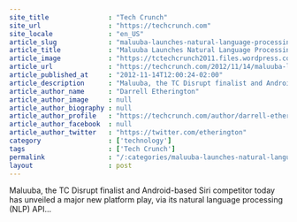 ```yaml
---
site_title               : "Tech Crunch"
site_url                 : "https://techcrunch.com"
site_locale              : "en_US"
article_slug             : "maluuba-launches-natural-language-processing-api-brings-siri-like-powers-to-any-app"
article_title            : "Maluuba Launches Natural Language Processing API, Brings Siri-Like Powers To Any App"
article_image            : "https://tctechcrunch2011.files.wordpress.com/2012/11/maluuba_header.png?w=280&h=90&crop=1"
article_url              : "https://techcrunch.com/2012/11/14/maluuba-launches-natural-language-processing-api-brings-siri-like-powers-to-any-app/"
article_published_at     : "2012-11-14T12:00:24-02:00"
article_description      : "Maluuba, the TC Disrupt finalist and Android-based Siri competitor today has unveiled a major new platform play, via its natural language processing (NLP) API..."
article_author_name      : "Darrell Etherington"
article_author_image     : null
article_author_biography : null
article_author_profile   : "https://techcrunch.com/author/darrell-etherington/"
article_author_facebook  : null
article_author_twitter   : "https://twitter.com/etherington"
category                 : ['technology']
tags                     : ['Tech Crunch']
permalink                : "/:categories/maluuba-launches-natural-language-processing-api-brings-siri-like-powers-to-any-app/"
layout                   : post
---
```


Maluuba, the TC Disrupt finalist and Android-based Siri competitor today has unveiled a major new platform play, via its natural language processing (NLP) API...
